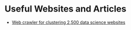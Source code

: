 # Useful Websites and Articles
- [Web crawler for clustering 2,500 data science websites](https://www.analyticbridge.datasciencecentral.com/group/codesnippets/forum/topics/web-crawler-for-clustering-of-2-500-data-science-websites)
